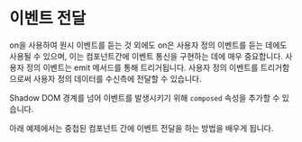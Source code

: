 <template is="exm-article">
<a href="../../publics/examples/event-passing/demo.html" preview></a>
<a href="../../publics/examples/event-passing/comp-one.html" main></a>
<a href="../../publics/examples/event-passing/comp-two.html"></a>
</template>

# 이벤트 전달

on을 사용하여 원시 이벤트를 듣는 것 외에도 on은 사용자 정의 이벤트를 듣는 데에도 사용될 수 있으며, 이는 컴포넌트간에 이벤트 통신을 구현하는 데에 매우 중요합니다. 사용자 정의 이벤트는 emit 메서드를 통해 트리거됩니다. 사용자 정의 이벤트를 트리거함으로써 사용자 정의 데이터를 수신측에 전달할 수 있습니다.

Shadow DOM 경계를 넘어 이벤트를 발생시키기 위해 `composed` 속성을 추가할 수 있습니다.

아래 예제에서는 중첩된 컴포넌트 간에 이벤트 전달을 하는 방법을 배우게 됩니다.
